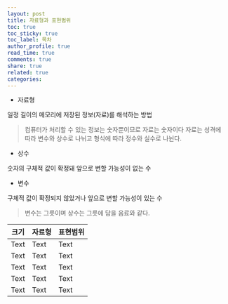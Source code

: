 ```yaml
---
layout: post
title: 자료형과 표현범위
toc: true
toc_sticky: true
toc_label: 목차
author_profile: true
read_time: true
comments: true
share: true
related: true
categories:
---
```


- 자료형

일정 길이의 메모리에 저장된 정보(자료)를 해석하는 방법

> 컴퓨터가 처리할 수 있는 정보는 숫자뿐이므로 자료는 숫자이다
> 자료는 성격에 따라 변수와 상수로 나뉘고 형식에 따라 정수와 실수로 나뉜다.

- 상수

숫자의 구체적 값이 확정돼 앞으로 변할 가능성이 없는 수

- 변수

구체적 값이 확정되지 않았거나 앞으로 변할 가능성이 있는 수

> 변수는 그릇이며 상수는 그릇에 담을 음료와 같다.




| 크기 | 자료형 | 표현범위 |
| -------- | -------- | -------- |
| Text     | Text     | Text     |
| Text     | Text     | Text     |
| Text     | Text     | Text     |
| Text     | Text     | Text     |
| Text     | Text     | Text     |
